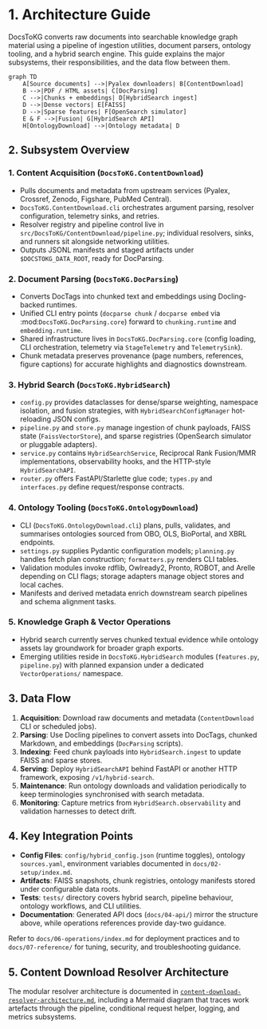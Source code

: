 # 1. Architecture Guide

DocsToKG converts raw documents into searchable knowledge graph material using a pipeline
of ingestion utilities, document parsers, ontology tooling, and a hybrid search engine.
This guide explains the major subsystems, their responsibilities, and the data flow
between them.

```mermaid
graph TD
    A[Source documents] -->|Pyalex downloaders| B[ContentDownload]
    B -->|PDF / HTML assets| C[DocParsing]
    C -->|Chunks + embeddings| D[HybridSearch ingest]
    D -->|Dense vectors| E[FAISS]
    D -->|Sparse features| F[OpenSearch simulator]
    E & F -->|Fusion| G[HybridSearch API]
    H[OntologyDownload] -->|Ontology metadata| D
```

## 2. Subsystem Overview

### 1. Content Acquisition (`DocsToKG.ContentDownload`)

- Pulls documents and metadata from upstream services (Pyalex, Crossref, Zenodo, Figshare, PubMed Central).
- `DocsToKG.ContentDownload.cli` orchestrates argument parsing, resolver configuration, telemetry sinks, and retries.
- Resolver registry and pipeline control live in `src/DocsToKG/ContentDownload/pipeline.py`; individual resolvers, sinks, and runners sit alongside networking utilities.
- Outputs JSONL manifests and staged artifacts under `$DOCSTOKG_DATA_ROOT`, ready for DocParsing.

### 2. Document Parsing (`DocsToKG.DocParsing`)

- Converts DocTags into chunked text and embeddings using Docling-backed runtimes.
- Unified CLI entry points (``docparse chunk`` / ``docparse embed`` via :mod:`DocsToKG.DocParsing.core`) forward to `chunking.runtime` and `embedding.runtime`.
- Shared infrastructure lives in `DocsToKG.DocParsing.core` (config loading, CLI orchestration, telemetry via `StageTelemetry` and `TelemetrySink`).
- Chunk metadata preserves provenance (page numbers, references, figure captions) for accurate highlights and diagnostics downstream.

### 3. Hybrid Search (`DocsToKG.HybridSearch`)

- `config.py` provides dataclasses for dense/sparse weighting, namespace isolation, and fusion strategies, with `HybridSearchConfigManager` hot-reloading JSON configs.
- `pipeline.py` and `store.py` manage ingestion of chunk payloads, FAISS state (`FaissVectorStore`), and sparse registries (OpenSearch simulator or pluggable adapters).
- `service.py` contains `HybridSearchService`, Reciprocal Rank Fusion/MMR implementations, observability hooks, and the HTTP-style `HybridSearchAPI`.
- `router.py` offers FastAPI/Starlette glue code; `types.py` and `interfaces.py` define request/response contracts.

### 4. Ontology Tooling (`DocsToKG.OntologyDownload`)

- CLI (`DocsToKG.OntologyDownload.cli`) plans, pulls, validates, and summarises ontologies sourced from OBO, OLS, BioPortal, and XBRL endpoints.
- `settings.py` supplies Pydantic configuration models; `planning.py` handles fetch plan construction; `formatters.py` renders CLI tables.
- Validation modules invoke rdflib, Owlready2, Pronto, ROBOT, and Arelle depending on CLI flags; storage adapters manage object stores and local caches.
- Manifests and derived metadata enrich downstream search pipelines and schema alignment tasks.

### 5. Knowledge Graph & Vector Operations

- Hybrid search currently serves chunked textual evidence while ontology assets lay groundwork for broader graph exports.
- Emerging utilities reside in `DocsToKG.HybridSearch` modules (`features.py`, `pipeline.py`) with planned expansion under a dedicated `VectorOperations/` namespace.

## 3. Data Flow

1. **Acquisition**: Download raw documents and metadata (`ContentDownload` CLI or scheduled jobs).
2. **Parsing**: Use Docling pipelines to convert assets into DocTags, chunked Markdown, and embeddings (`DocParsing` scripts).
3. **Indexing**: Feed chunk payloads into `HybridSearch.ingest` to update FAISS and sparse stores.
4. **Serving**: Deploy `HybridSearchAPI` behind FastAPI or another HTTP framework, exposing `/v1/hybrid-search`.
5. **Maintenance**: Run ontology downloads and validation periodically to keep terminologies synchronised with search metadata.
6. **Monitoring**: Capture metrics from `HybridSearch.observability` and validation harnesses to detect drift.

## 4. Key Integration Points

- **Config Files**: `config/hybrid_config.json` (runtime toggles), ontology `sources.yaml`, environment variables documented in `docs/02-setup/index.md`.
- **Artifacts**: FAISS snapshots, chunk registries, ontology manifests stored under configurable data roots.
- **Tests**: `tests/` directory covers hybrid search, pipeline behaviour, ontology workflows, and CLI utilities.
- **Documentation**: Generated API docs (`docs/04-api/`) mirror the structure above, while operations references provide day-two guidance.

Refer to `docs/06-operations/index.md` for deployment practices and to `docs/07-reference/` for tuning, security, and troubleshooting guidance.

## 5. Content Download Resolver Architecture

The modular resolver architecture is documented in
[`content-download-resolver-architecture.md`](content-download-resolver-architecture.md),
including a Mermaid diagram that traces work artefacts through the pipeline,
conditional request helper, logging, and metrics subsystems.
